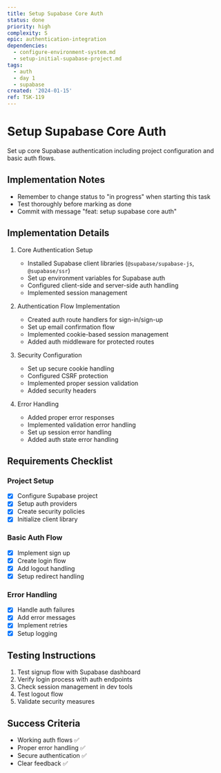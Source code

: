```yaml
---
title: Setup Supabase Core Auth
status: done
priority: high
complexity: S
epic: authentication-integration
dependencies:
  - configure-environment-system.md
  - setup-initial-supabase-project.md
tags:
  - auth
  - day 1
  - supabase
created: '2024-01-15'
ref: TSK-119
---
```


# Setup Supabase Core Auth

Set up core Supabase authentication including project configuration and basic auth flows.

## Implementation Notes
- Remember to change status to "in progress" when starting this task
- Test thoroughly before marking as done
- Commit with message "feat: setup supabase core auth"

## Implementation Details
1. Core Authentication Setup
   - Installed Supabase client libraries (`@supabase/supabase-js`, `@supabase/ssr`)
   - Set up environment variables for Supabase auth
   - Configured client-side and server-side auth handling
   - Implemented session management

2. Authentication Flow Implementation
   - Created auth route handlers for sign-in/sign-up
   - Set up email confirmation flow
   - Implemented cookie-based session management
   - Added auth middleware for protected routes

3. Security Configuration
   - Set up secure cookie handling
   - Configured CSRF protection
   - Implemented proper session validation
   - Added security headers

4. Error Handling
   - Added proper error responses
   - Implemented validation error handling
   - Set up session error handling
   - Added auth state error handling

## Requirements Checklist

### Project Setup
- [x] Configure Supabase project
- [x] Setup auth providers
- [x] Create security policies
- [x] Initialize client library

### Basic Auth Flow
- [x] Implement sign up
- [x] Create login flow
- [x] Add logout handling
- [x] Setup redirect handling

### Error Handling
- [x] Handle auth failures
- [x] Add error messages
- [x] Implement retries
- [x] Setup logging

## Testing Instructions
1. Test signup flow with Supabase dashboard
2. Verify login process with auth endpoints
3. Check session management in dev tools
4. Test logout flow
5. Validate security measures

## Success Criteria
- Working auth flows ✅
- Proper error handling ✅
- Secure authentication ✅
- Clear feedback ✅
